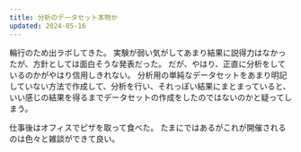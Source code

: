 ```yaml
---
title: 分析のデータセット本物か
updated: 2024-05-16
---
```


輪行のため出ラボしてきた。
実験が弱い気がしてあまり結果に説得力はなかったが、方針としては面白そうな発表だった。
だが、やはり、正直に分析をしているのかがやはり信用しきれない。
分析用の単純なデータセットをあまり明記していない方法で作成して、分析を行い、それっぽい結果にまとまっていると、
いい感じの結果を得るまでデータセットの作成をしたのではないのかと疑ってしまう。

仕事後はオフィスでピザを取って食べた。
たまにではあるがこれが開催されるのは色々と雑談ができて良い。
